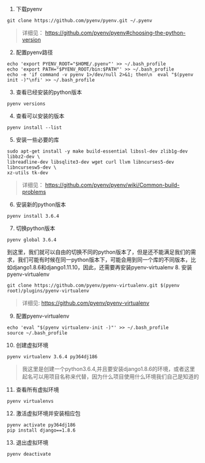 1. 下载pyenv
```
git clone https://github.com/pyenv/pyenv.git ~/.pyenv
```
> 详细见：
> https://github.com/pyenv/pyenv#choosing-the-python-version

2. 配置pyenv路径
```
echo 'export PYENV_ROOT="$HOME/.pyenv"' >> ~/.bash_profile
echo 'export PATH="$PYENV_ROOT/bin:$PATH"' >> ~/.bash_profile
echo -e 'if command -v pyenv 1>/dev/null 2>&1; then\n  eval "$(pyenv init -)"\nfi' >> ~/.bash_profile
```
3. 查看已经安装的python版本
```
pyenv versions
```
4. 查看可以安装的版本
```
pyenv install --list
```
5. 安装一些必要的库

```
sudo apt-get install -y make build-essential libssl-dev zlib1g-dev libbz2-dev \
libreadline-dev libsqlite3-dev wget curl llvm libncurses5-dev libncursesw5-dev \
xz-utils tk-dev
```
> 详细见：
> https://github.com/pyenv/pyenv/wiki/Common-build-problems

6. 安装新的python版本
```
pyenv install 3.6.4
```
7. 切换python版本
```
pyenv global 3.6.4
```
到这里，我们就可以自由的切换不同的python版本了，但是还不能满足我们的需求，我们可能有时候在同一python版本下，可能会用到同一个库的不同版本，比如django1.8.6和django1.11.10，因此，还需要再安装pyenv-virtualenv
8. 安装pyenv-virtualenv
```
git clone https://github.com/pyenv/pyenv-virtualenv.git $(pyenv root)/plugins/pyenv-virtualenv
```
> 详细见:
> https://github.com/pyenv/pyenv-virtualenv

9. 配置pyenv-virtualenv
```
echo 'eval "$(pyenv virtualenv-init -)"' >> ~/.bash_profile
source ~/.bash_profile
```
10. 创建虚拟环境
```
pyenv virtualenv 3.6.4 py364dj186
```
> 我这里是创建一个python3.6.4,并且要安装django1.8.6的环境，或者这里起名可以用项目名称来代替，因为什么项目使用什么环境我们自己是知道的

11. 查看所有虚拟环境
```
pyenv virtualenvs
```
12. 激活虚拟环境并安装相应包
```
pyenv activate py364dj186
pip install django==1.8.6
```
13. 退出虚拟环境
```
pyenv deactivate
```
